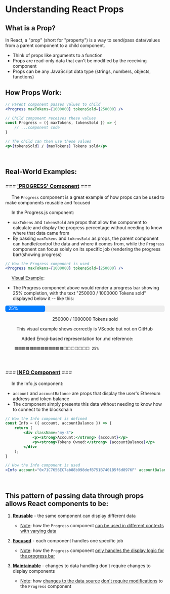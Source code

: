 # Understanding React Props

## What is a Prop?

In React, a "prop" (short for "property") is a way to send/pass data/values from a parent component to a child component.

- Think of props like arguments to a function
- Props are read-only data that can't be modified by the receiving component
- Props can be any JavaScript data type (strings, numbers, objects, functions)

## How Props Work:

```jsx
// Parent component passes values to child
<Progress maxTokens={1000000} tokensSold={250000} />

// Child component receives these values
const Progress = ({ maxTokens, tokensSold }) => {
    // ...component code
}

// The child can then use these values
<p>{tokensSold} / {maxTokens} Tokens sold</p>
```
<br>

## Real-World Examples:
### *===* <u>__'PROGRESS' Component__</u> *===*

&nbsp;&nbsp;&nbsp;&nbsp;
The `Progress` component is a great example of how props can be used to make components reusable and focused

&nbsp;&nbsp;&nbsp;&nbsp;
In the Progress.js component:
- `maxTokens` and `tokensSold` are props that allow the component to calculate and display the progress percentage without needing to know where that data came from
- By passing `maxTokens` and `tokensSold` as props, the parent component can handle/control the data and where it comes from, while the `Progress` component can focus solely on its specific job (rendering the progress bar/(showing progress)

```jsx
// How the Progress component is used
<Progress maxTokens={1000000} tokensSold={250000} />
```
&nbsp;&nbsp;&nbsp;&nbsp;
<u>Visual Example</u>:
- The Progress component above would render a progress bar showing 25% completion, with the text "250000 / 1000000 Tokens sold" displayed below it -- like this:
<div style="width:100%; background:#eee; border-radius:5px;">
  <div style="width:25%; background:#007bff; height:20px; border-radius:5px;">
    <span style="padding:0 10px; color:white;">25%</span>
  </div>
</div>
<p style="text-align:center;">250000 / 1000000 Tokens sold</p>
&nbsp;&nbsp;&nbsp;&nbsp;&nbsp;&nbsp;&nbsp;&nbsp;
This visual example shows correctly is VScode but not on GitHub<p>
&nbsp;&nbsp;&nbsp;&nbsp;&nbsp;&nbsp;&nbsp;&nbsp;&nbsp;&nbsp;&nbsp;&nbsp;
Added Emoji-based representation for .md reference:

        🟦🟦🟦🟦🟦🟦🟦🟦🟦🟦🟦🟦🟦⬜⬜⬜⬜⬜⬜⬜ 25%

<br>

### *===* <u>INFO Component</u> *===*

&nbsp;&nbsp;&nbsp;&nbsp;
In the Info.js component:
- `account` and `accountBalance` are props that display the user's Ethereum address and token balance
- The component simply presents this data without needing to know how to connect to the blockchain


```jsx
// How the Info component is defined
const Info = ({ account, accountBalance }) => {
    return (
        <div className="my-3">
            <p><strong>Account:</strong> {account}</p>
            <p><strong>Tokens Owned:</strong> {accountBalance}</p>
        </div>
    );
}

// How the Info component is used
<Info account="0x71C7656EC7ab88b098defB751B7401B5f6d8976F" accountBalance={42} />
```
<br>

## This pattern of passing data through props allows React components to be:
1. <u>__Reusable__</u> - the same component can display different data
    - <u>Note</u>: how the `Progress` component <u>can be used in different contexts with varying data</u>

2. <u>__Focused__</u> - each component handles one specific job
    - <u>Note</u>: how the `Progress` component <u>only handles the display logic for the progress bar</u>

3. <u>__Maintainable__</u> - changes to data handling don't require changes to display components
    - <u>Note</u>: how <u>changes to the data source</u> <u>don't require modifications</u> to the `Progress` component